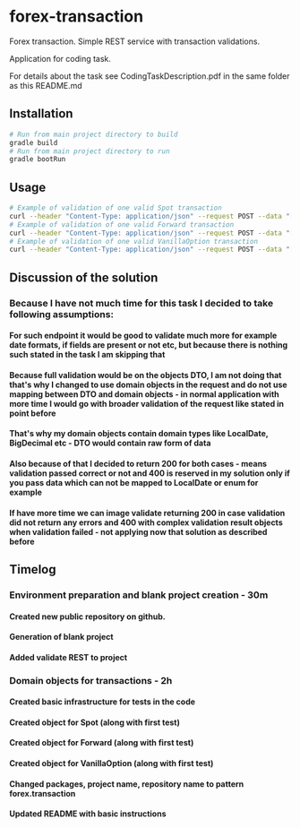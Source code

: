 # forex-transaction
Forex transaction. Simple REST service with transaction validations.

Application for coding task.

For details about the task see CodingTaskDescription.pdf in the same folder as this README.md

## Installation
```bash
# Run from main project directory to build
gradle build
# Run from main project directory to run
gradle bootRun
```

## Usage

```bash
# Example of validation of one valid Spot transaction
curl --header "Content-Type: application/json" --request POST --data "[{\"customer\":\"YODA1\",\"ccyPair\":\"EURUSD\",\"type\":\"Spot\",\"direction\":\"BUY\",\"tradeDate\":\"2020-08-11\",\"amount1\":1000000.00,\"amount2\":1120000.00,\"rate\":1.12,\"valueDate\":\"2020-08-15\",\"legalEntity\":\"UBS AG\",\"trader\":\"Josef Schoenberger\"}]" http://localhost:8080/forex-transaction/validate
# Example of validation of one valid Forward transaction
curl --header "Content-Type: application/json" --request POST --data "[{\"customer\":\"YODA2\",\"ccyPair\":\"EURUSD\",\"type\":\"Forward\",\"direction\":\"SELL\",\"tradeDate\":\"2020-08-11\",\"amount1\":1000000.00,\"amount2\":1120000.00,\"rate\":1.12,\"valueDate\":\"2020-08-22\",\"legalEntity\":\"UBS AG\",\"trader\":\"Josef Schoenberger\"}]" http://localhost:8080/forex-transaction/validate
# Example of validation of one valid VanillaOption transaction
curl --header "Content-Type: application/json" --request POST --data "[{\"customer\":\"YODA1\",\"ccyPair\":\"EURUSD\",\"type\":\"VanillaOption\",\"style\":\"EUROPEAN\",\"direction\":\"BUY\",\"strategy\":\"CALL\",\"tradeDate\":\"2020-08-11\",\"amount1\":1000000.00,\"amount2\":1120000.00,\"rate\":1.12,\"deliveryDate\":\"2020-08-22\",\"expiryDate\":\"2020-08-19\",\"payCcy\":\"USD\",\"premium\":0.20,\"premiumCcy\":\"USD\",\"premiumType\":\"%USD\",\"premiumDate\":\"2020-08-12\",\"legalEntity\":\"UBS AG\",\"trader\":\"Josef Schoenberger\"}]" http://localhost:8080/forex-transaction/validate
```

## Discussion of the solution
### Because I have not much time for this task I decided to take following assumptions:
#### For such endpoint it would be good to validate much more for example date formats, if fields are present or not etc, but because there is nothing such stated in the task I am skipping that
#### Because full validation would be on the objects DTO, I am not doing that that's why I changed to use domain objects in the request and do not use mapping between DTO and domain objects - in normal application with more time I would go with broader validation of the request like stated in point before
#### That's why my domain objects contain domain types like LocalDate, BigDecimal etc - DTO would contain raw form of data
#### Also because of that I decided to return 200 for both cases - means validation passed correct or not and 400 is reserved in my solution only if you pass data which can not be mapped to LocalDate or enum for example
#### If have more time we can image validate returning 200 in case validation did not return any errors and 400 with complex validation result objects when validation failed - not applying now that solution as described before

## Timelog

### Environment preparation and blank project creation - 30m
#### Created new public repository on github.
#### Generation of blank project
#### Added validate REST to project

### Domain objects for transactions - 2h
#### Created basic infrastructure for tests in the code
#### Created object for Spot (along with first test)
#### Created object for Forward (along with first test)
#### Created object for VanillaOption (along with first test)
#### Changed packages, project name, repository name to pattern forex.transaction
#### Updated README with basic instructions